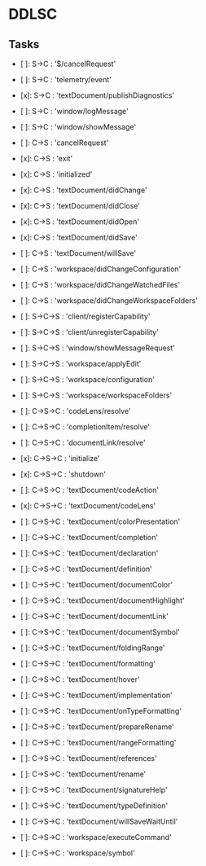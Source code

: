 # DDLSC

## Tasks

 - [ ]: S->C : '$/cancelRequest'
 - [ ]: S->C : 'telemetry/event'
 - [x]: S->C : 'textDocument/publishDiagnostics'
 - [ ]: S->C : 'window/logMessage'
 - [ ]: S->C : 'window/showMessage'

 - [ ]: C->S : 'cancelRequest'
 - [x]: C->S : 'exit'
 - [x]: C->S : 'initialized'
 - [x]: C->S : 'textDocument/didChange'
 - [x]: C->S : 'textDocument/didClose'
 - [x]: C->S : 'textDocument/didOpen'
 - [x]: C->S : 'textDocument/didSave'
 - [ ]: C->S : 'textDocument/willSave'
 - [ ]: C->S : 'workspace/didChangeConfiguration'
 - [ ]: C->S : 'workspace/didChangeWatchedFiles'
 - [ ]: C->S : 'workspace/didChangeWorkspaceFolders'

 - [ ]: S->C->S : 'client/registerCapability'
 - [ ]: S->C->S : 'client/unregisterCapability'
 - [ ]: S->C->S : 'window/showMessageRequest'
 - [ ]: S->C->S : 'workspace/applyEdit'
 - [ ]: S->C->S : 'workspace/configuration'
 - [ ]: S->C->S : 'workspace/workspaceFolders'

 - [ ]: C->S->C : 'codeLens/resolve'
 - [ ]: C->S->C : 'completionItem/resolve'
 - [ ]: C->S->C : 'documentLink/resolve'
 - [x]: C->S->C : 'initialize'
 - [x]: C->S->C : 'shutdown'
 - [ ]: C->S->C : 'textDocument/codeAction'
 - [x]: C->S->C : 'textDocument/codeLens'
 - [ ]: C->S->C : 'textDocument/colorPresentation'
 - [ ]: C->S->C : 'textDocument/completion'
 - [ ]: C->S->C : 'textDocument/declaration'
 - [ ]: C->S->C : 'textDocument/definition'
 - [ ]: C->S->C : 'textDocument/documentColor'
 - [ ]: C->S->C : 'textDocument/documentHighlight'
 - [ ]: C->S->C : 'textDocument/documentLink'
 - [ ]: C->S->C : 'textDocument/documentSymbol'
 - [ ]: C->S->C : 'textDocument/foldingRange'
 - [ ]: C->S->C : 'textDocument/formatting'
 - [ ]: C->S->C : 'textDocument/hover'
 - [ ]: C->S->C : 'textDocument/implementation'
 - [ ]: C->S->C : 'textDocument/onTypeFormatting'
 - [ ]: C->S->C : 'textDocument/prepareRename'
 - [ ]: C->S->C : 'textDocument/rangeFormatting'
 - [ ]: C->S->C : 'textDocument/references'
 - [ ]: C->S->C : 'textDocument/rename'
 - [ ]: C->S->C : 'textDocument/signatureHelp'
 - [ ]: C->S->C : 'textDocument/typeDefinition'
 - [ ]: C->S->C : 'textDocument/willSaveWaitUntil'
 - [ ]: C->S->C : 'workspace/executeCommand'
 - [ ]: C->S->C : 'workspace/symbol'

